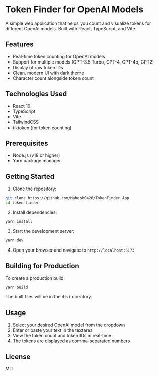# Token Finder for OpenAI Models

A simple web application that helps you count and visualize tokens for different OpenAI models. Built with React, TypeScript, and Vite.

## Features

- Real-time token counting for OpenAI models
- Support for multiple models (GPT-3.5 Turbo, GPT-4, GPT-4o, GPT2)
- Display of raw token IDs
- Clean, modern UI with dark theme
- Character count alongside token count

## Technologies Used

- React 19
- TypeScript
- Vite
- TailwindCSS
- tiktoken (for token counting)

## Prerequisites

- Node.js (v18 or higher)
- Yarn package manager

## Getting Started

1. Clone the repository:

```bash
git clone https://github.com/Mahesh0426/TokenFinder_App
cd token-finder
```

2. Install dependencies:

```bash
yarn install
```

3. Start the development server:

```bash
yarn dev
```

4. Open your browser and navigate to `http://localhost:5173`

## Building for Production

To create a production build:

```bash
yarn build
```

The built files will be in the `dist` directory.

## Usage

1. Select your desired OpenAI model from the dropdown
2. Enter or paste your text in the textarea
3. View the token count and token IDs in real-time
4. The tokens are displayed as comma-separated numbers

## License

MIT

